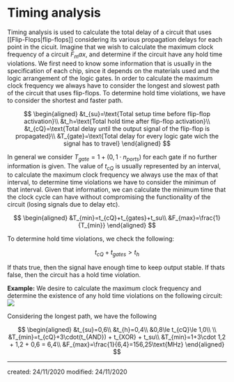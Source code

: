 # Timing analysis
Timing analysis is used to calculate the total delay of a circuit that uses [[Flip-Flops|flip-flops]] considering its various propagation delays for each point in the cicuit.
Imagine that we wish to calculate the maximum clock frequency of a circuit $F_max$, and determine if the circuit have any hold time violations. We first need to know some information that is usually in the specification of each chip, since it depends on the materials used and the logic arrangement of the logic gates. 
In order to calculate the maximum clock frequency we always have to consider the longest and slowest path of the circuit that uses flip-flops. To determine hold time violations, we have to consider the shortest and faster path.

$$
\begin{aligned}
  &t_{su}=\text{Total setup time before flip-flop activation}\\
  &t_h=\text{Total hold time after flip-flop activation}\\
  &t_{cQ}=\text{Total delay until the output signal of the flip-flop is propagated}\\
  &T_{gate}=\text{Total delay for every logic gate wich the signal has to travel}
\end{aligned}
$$

In general we consider $T_{gate}=1 + (0,1\cdot n_{ports})$ for each gate if no further information is given. The value of $t_{cQ}$ is usually represented by an interval, to calculate the maximum clock frequency we always use the max of that interval, to determine time violations we have to consider the minimun of that interval.
Given that information, we can calculate the minimum time that the clock cycle can have without compromising the functionality of the circuit (losing signals due to delay etc).

$$
\begin{aligned}
  &T_{min}=t_{cQ}+t_{gates}+t_su\\
  &F_{max}=\frac{1}{T_{min}}
\end{aligned}
$$

To determine hold time violations, we check the following:

$$
t_{cQ} + t_{gates} > t_h
$$

If thats true, then the signal have enough time to keep output stable. If thats false, then the circuit has a hold time violation.

**Example:**
We desire to calculate the maximum clock frequency and determine the existence of any hold time violations on the following circuit:
![](../Attachments/LD/timinganalysisexample.png)

Considering the longest path, we have the following

$$
\begin{aligned}
  &t_{su}=0,6\\
  &t_{h}=0,4\\
  &0,8\le t_{cQ}\le 1,0\\
  \\
  &T_{min}=t_{cQ}+3\cdot(t_{AND}) + t_{XOR} + t_su\\
  &T_{min}=1+3\cdot 1,2 + 1,2 + 0,6 = 6,4\\
  &F_{max}=\frac{1}{6,4}=156,25\text{MHz}
\end{aligned}
$$

---

created: 24/11/2020
modified: 24/11/2020
